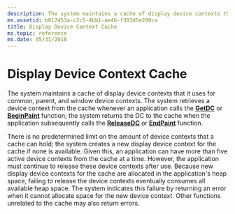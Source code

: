 ```yaml
---
description: The system maintains a cache of display device contexts that it uses for common, parent, and window device contexts.
ms.assetid: b017453a-c2c5-4bb1-ae46-f303d5e200ca
title: Display Device Context Cache
ms.topic: reference
ms.date: 05/31/2018
---
```


# Display Device Context Cache

The system maintains a cache of display device contexts that it uses for common, parent, and window device contexts. The system retrieves a device context from the cache whenever an application calls the [**GetDC**](/windows/desktop/api/Winuser/nf-winuser-getdc) or [**BeginPaint**](/windows/desktop/api/Winuser/nf-winuser-beginpaint) function; the system returns the DC to the cache when the application subsequently calls the [**ReleaseDC**](/windows/desktop/api/Winuser/nf-winuser-releasedc) or [**EndPaint**](/windows/desktop/api/Winuser/nf-winuser-endpaint) function.

There is no predetermined limit on the amount of device contexts that a cache can hold; the system creates a new display device context for the cache if none is available. Given this, an application can have more than five active device contexts from the cache at a time. However, the application must continue to release these device contexts after use. Because new display device contexts for the cache are allocated in the application's heap space, failing to release the device contexts eventually consumes all available heap space. The system indicates this failure by returning an error when it cannot allocate space for the new device context. Other functions unrelated to the cache may also return errors.

 

 



